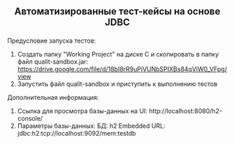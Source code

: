## <p align="center"> Автоматизированные тест-кейсы на основе JDBC </p>

Предусловие запуска тестов:			
1) Создать папку "Working Project" на диске С и скопировать в папку файл qualit-sandbox.jar: https://drive.google.com/file/d/18bI8rR9uPjVUNbSPIXBs84qViW0_VFpg/view			
2) Запустить файл qualit-sandbox и приступить к выполнению тестов

Дополнительная информация:
1) Ссылка для просмотра базы-данных на UI: http://localhost:8080/h2-console/			
2) Параметры базы-данных: 
БД: h2 Embedded
URL: jdbc:h2:tcp://localhost:9092/mem:testdb


